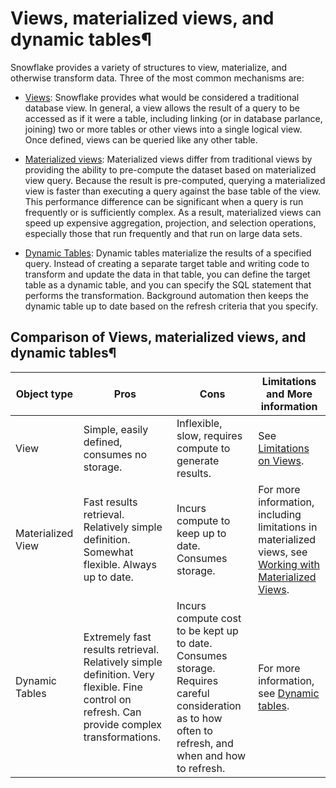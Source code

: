 # Views, materialized views, and dynamic tables¶

Snowflake provides a variety of structures to view, materialize, and otherwise
transform data. Three of the most common mechanisms are:

  * [Views](views-introduction): Snowflake provides what would be considered a traditional database view. In general, a view allows the result of a query to be accessed as if it were a table, including linking (or in database parlance, joining) two or more tables or other views into a single logical view. Once defined, views can be queried like any other table.

  * [Materialized views](views-materialized): Materialized views differ from traditional views by providing the ability to pre-compute the dataset based on materialized view query. Because the result is pre-computed, querying a materialized view is faster than executing a query against the base table of the view. This performance difference can be significant when a query is run frequently or is sufficiently complex. As a result, materialized views can speed up expensive aggregation, projection, and selection operations, especially those that run frequently and that run on large data sets.

  * [Dynamic Tables](dynamic-tables-intro): Dynamic tables materialize the results of a specified query. Instead of creating a separate target table and writing code to transform and update the data in that table, you can define the target table as a dynamic table, and you can specify the SQL statement that performs the transformation. Background automation then keeps the dynamic table up to date based on the refresh criteria that you specify.

## Comparison of Views, materialized views, and dynamic tables¶

Object type | Pros | Cons | Limitations and More information  
---|---|---|---  
View | Simple, easily defined, consumes no storage. | Inflexible, slow, requires compute to generate results. | See [Limitations on Views](views-introduction.html#label-views-introduction-limitations).  
Materialized View | Fast results retrieval. Relatively simple definition. Somewhat flexible. Always up to date. | Incurs compute to keep up to date. Consumes storage. | For more information, including limitations in materialized views, see [Working with Materialized Views](views-materialized).  
Dynamic Tables | Extremely fast results retrieval. Relatively simple definition. Very flexible. Fine control on refresh. Can provide complex transformations. | Incurs compute cost to be kept up to date. Consumes storage. Requires careful consideration as to how often to refresh, and when and how to refresh. | For more information, see [Dynamic tables](dynamic-tables-intro).

